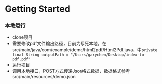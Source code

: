 # Getting Started

### 本地运行

* clone项目
* 需要修改pdf文件输出路径，目前为写死本地。在src/main/java/com/example/demo/html2pdf/Html2Pdf.java，中`private final String outputPath = "/Users/garychen/Desktop/index-to-pdf.pdf"`
* 运行项目
* 调用本地接口，POST方式传递Json格式数据，数据格式参考src/main/resources/demo.json

